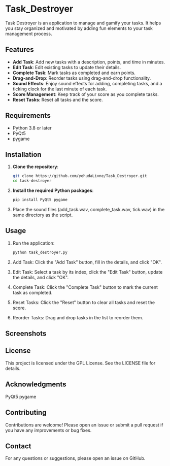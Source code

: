 # Task_Destroyer
Task Destroyer is an application to manage and gamify your tasks. It helps you stay organized and motivated by adding fun elements to your task management process.

## Features

- **Add Task**: Add new tasks with a description, points, and time in minutes.
- **Edit Task**: Edit existing tasks to update their details.
- **Complete Task**: Mark tasks as completed and earn points.
- **Drag-and-Drop**: Reorder tasks using drag-and-drop functionality.
- **Sound Effects**: Enjoy sound effects for adding, completing tasks, and a ticking clock for the last minute of each task.
- **Score Management**: Keep track of your score as you complete tasks.
- **Reset Tasks**: Reset all tasks and the score.

## Requirements

- Python 3.8 or later
- PyQt5
- pygame

## Installation

1. **Clone the repository**:
   ```sh
   git clone https://github.com/yehudaLivne/Task_Destroyer.git
   cd task-destroyer

2. **Install the required Python packages**:
   ```sh
   pip install PyQt5 pygame

4. Place the sound files (add_task.wav, complete_task.wav, tick.wav) in the same directory as the script.


## Usage
1. Run the application:
   ```sh
   python task_destroyer.py

2. Add Task: Click the "Add Task" button, fill in the details, and click "OK".

3. Edit Task: Select a task by its index, click the "Edit Task" button, update the details, and click "OK".

4. Complete Task: Click the "Complete Task" button to mark the current task as completed.

5. Reset Tasks: Click the "Reset" button to clear all tasks and reset the score.

6. Reorder Tasks: Drag and drop tasks in the list to reorder them.

## Screenshots


## License
This project is licensed under the GPL License. See the LICENSE file for details.


## Acknowledgments
PyQt5
pygame


## Contributing
Contributions are welcome! Please open an issue or submit a pull request if you have any improvements or bug fixes.


## Contact
For any questions or suggestions, please open an issue on GitHub.

